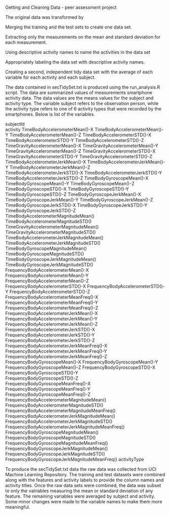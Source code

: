 Getting and Cleaning Data - peer assessment project

The original data was transformed by

Merging the training and the test sets to create one data set.

Extracting only the measurements on the mean and standard deviation for each measurement.

Using descriptive activity names to name the activities in the data set

Appropriately labeling the data set with descriptive activity names.

Creating a second, independent tidy data set with the average of each variable for each activity and each subject.

The data contained in secTidySet.txt is produced using the run_analysis.R script. The data are summarized values of measurements smartphone activity data. The data values are the means values for the subject and activity type. The variable subject refers to the observation person, while the activity type refers to one of 6 activity types that were recorded by the smartphones. Below is list of the variables.

subjectId	
activity
TimeBodyAccelerometerMean()-X
TimeBodyAccelerometerMean()-Y
TimeBodyAccelerometerMean()-Z
TimeBodyAccelerometerSTD()-X
TimeBodyAccelerometerSTD()-Y
TimeBodyAccelerometerSTD()-Z
TimeGravityAccelerometerMean()-X
TimeGravityAccelerometerMean()-Y
TimeGravityAccelerometerMean()-Z
TimeGravityAccelerometerSTD()-X
TimeGravityAccelerometerSTD()-Y
TimeGravityAccelerometerSTD()-Z
TimeBodyAccelerometerJerkMean()-X
TimeBodyAccelerometerJerkMean()-Y
TimeBodyAccelerometerJerkMean()-Z
TimeBodyAccelerometerJerkSTD()-X
TimeBodyAccelerometerJerkSTD()-Y
TimeBodyAccelerometerJerkSTD()-Z
TimeBodyGyroscopeMean()-X
TimeBodyGyroscopeMean()-Y
TimeBodyGyroscopeMean()-Z
TimeBodyGyroscopeSTD()-X
TimeBodyGyroscopeSTD()-Y
TimeBodyGyroscopeSTD()-Z
TimeBodyGyroscopeJerkMean()-X
TimeBodyGyroscopeJerkMean()-Y
TimeBodyGyroscopeJerkMean()-Z
TimeBodyGyroscopeJerkSTD()-X
TimeBodyGyroscopeJerkSTD()-Y
TimeBodyGyroscopeJerkSTD()-Z
TimeBodyAccelerometerMagnitudeMean()
TimeBodyAccelerometerMagnitudeSTD()
TimeGravityAccelerometerMagnitudeMean()
TimeGravityAccelerometerMagnitudeSTD()
TimeBodyAccelerometerJerkMagnitudeMean()
TimeBodyAccelerometerJerkMagnitudeSTD()
TimeBodyGyroscopeMagnitudeMean()
TimeBodyGyroscopeMagnitudeSTD()
TimeBodyGyroscopeJerkMagnitudeMean()
TimeBodyGyroscopeJerkMagnitudeSTD()
FrequencyBodyAccelerometerMean()-X
FrequencyBodyAccelerometerMean()-Y
FrequencyBodyAccelerometerMean()-Z
FrequencyBodyAccelerometerSTD()-X
FrequencyBodyAccelerometerSTD()-Y
FrequencyBodyAccelerometerSTD()-Z
FrequencyBodyAccelerometerMeanFreq()-X
FrequencyBodyAccelerometerMeanFreq()-Y
FrequencyBodyAccelerometerMeanFreq()-Z
FrequencyBodyAccelerometerJerkMean()-X
FrequencyBodyAccelerometerJerkMean()-Y
FrequencyBodyAccelerometerJerkMean()-Z
FrequencyBodyAccelerometerJerkSTD()-X	
FrequencyBodyAccelerometerJerkSTD()-Y
FrequencyBodyAccelerometerJerkSTD()-Z
FrequencyBodyAccelerometerJerkMeanFreq()-X
FrequencyBodyAccelerometerJerkMeanFreq()-Y
FrequencyBodyAccelerometerJerkMeanFreq()-Z
FrequencyBodyGyroscopeMean()-X
FrequencyBodyGyroscopeMean()-Y
FrequencyBodyGyroscopeMean()-Z
FrequencyBodyGyroscopeSTD()-X	
FrequencyBodyGyroscopeSTD()-Y	
FrequencyBodyGyroscopeSTD()-Z	
FrequencyBodyGyroscopeMeanFreq()-X
FrequencyBodyGyroscopeMeanFreq()-Y
FrequencyBodyGyroscopeMeanFreq()-Z
FrequencyBodyAccelerometerMagnitudeMean()
FrequencyBodyAccelerometerMagnitudeSTD()
FrequencyBodyAccelerometerMagnitudeMeanFreq()
FrequencyBodyAccelerometerJerkMagnitudeMean()	
FrequencyBodyAccelerometerJerkMagnitudeSTD()	
FrequencyBodyAccelerometerJerkMagnitudeMeanFreq()
FrequencyBodyGyroscopeMagnitudeMean()	
FrequencyBodyGyroscopeMagnitudeSTD()	
FrequencyBodyGyroscopeMagnitudeMeanFreq()
FrequencyBodyGyroscopeJerkMagnitudeMean()
FrequencyBodyGyroscopeJerkMagnitudeSTD()	
FrequencyBodyGyroscopeJerkMagnitudeMeanFreq()
activityType


To produce the secTidySet.txt data the raw data was collected from UCI Machine Learning Repository. The training and test datasets were combined along with the features and activity labels to provide the column names and activity titles. Once the raw data sets were combined, the data was subset to only the valriables measuring the mean or standard deviation of any feature. The remaining variables were averaged by subject and activity. Some minor changes were made to the variable names to make them more meaningful.
